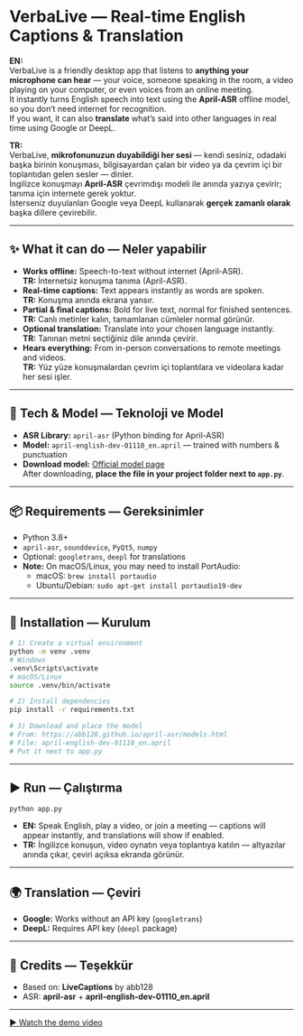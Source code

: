 # VerbaLive — Real-time English Captions & Translation  

**EN:**  
VerbaLive is a friendly desktop app that listens to **anything your microphone can hear** — your voice, someone speaking in the room, a video playing on your computer, or even voices from an online meeting.  
It instantly turns English speech into text using the **April-ASR** offline model, so you don’t need internet for recognition.  
If you want, it can also **translate** what’s said into other languages in real time using Google or DeepL.  

**TR:**  
VerbaLive, **mikrofonunuzun duyabildiği her sesi** — kendi sesiniz, odadaki başka birinin konuşması, bilgisayardan çalan bir video ya da çevrim içi bir toplantıdan gelen sesler — dinler.  
İngilizce konuşmayı **April-ASR** çevrimdışı modeli ile anında yazıya çevirir; tanıma için internete gerek yoktur.  
İsterseniz duyulanları Google veya DeepL kullanarak **gerçek zamanlı olarak** başka dillere çevirebilir.  

---

## ✨ What it can do — Neler yapabilir  
- **Works offline:** Speech-to-text without internet (April-ASR).  
  **TR:** İnternetsiz konuşma tanıma (April-ASR).  
- **Real-time captions:** Text appears instantly as words are spoken.  
  **TR:** Konuşma anında ekrana yansır.  
- **Partial & final captions:** Bold for live text, normal for finished sentences.  
  **TR:** Canlı metinler kalın, tamamlanan cümleler normal görünür.  
- **Optional translation:** Translate into your chosen language instantly.  
  **TR:** Tanınan metni seçtiğiniz dile anında çevirir.  
- **Hears everything:** From in-person conversations to remote meetings and videos.  
  **TR:** Yüz yüze konuşmalardan çevrim içi toplantılara ve videolara kadar her sesi işler.  

---

## 🧰 Tech & Model — Teknoloji ve Model  
- **ASR Library:** `april-asr` (Python binding for April-ASR)  
- **Model:** `april-english-dev-01110_en.april` — trained with numbers & punctuation  
- **Download model:** [Official model page](https://abb128.github.io/april-asr/models.html)  
  After downloading, **place the file in your project folder next to `app.py`**.  

---

## 📦 Requirements — Gereksinimler  
- Python 3.8+  
- `april-asr`, `sounddevice`, `PyQt5`, `numpy`  
- Optional: `googletrans`, `deepl` for translations  
- **Note:** On macOS/Linux, you may need to install PortAudio:  
  - macOS: `brew install portaudio`  
  - Ubuntu/Debian: `sudo apt-get install portaudio19-dev`  

---

## 🔧 Installation — Kurulum  
```bash
# 1) Create a virtual environment
python -m venv .venv
# Windows
.venv\Scripts\activate
# macOS/Linux
source .venv/bin/activate

# 2) Install dependencies
pip install -r requirements.txt

# 3) Download and place the model
# From: https://abb128.github.io/april-asr/models.html
# File: april-english-dev-01110_en.april
# Put it next to app.py
```

---

## ▶️ Run — Çalıştırma  
```bash
python app.py
```  
- **EN:** Speak English, play a video, or join a meeting — captions will appear instantly, and translations will show if enabled.  
- **TR:** İngilizce konuşun, video oynatın veya toplantıya katılın — altyazılar anında çıkar, çeviri açıksa ekranda görünür.  

---

## 🌍 Translation — Çeviri  
- **Google:** Works without an API key (`googletrans`)  
- **DeepL:** Requires API key (`deepl` package)  

---

## 🙏 Credits — Teşekkür  
- Based on: **LiveCaptions** by abb128  
- ASR: **april-asr** + **april-english-dev-01110_en.april**

---

[▶ Watch the demo video](video/video.mp4)


